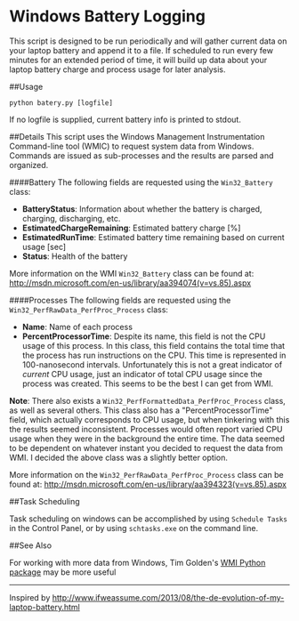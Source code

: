 Windows Battery Logging
=======================

This script is designed to be run periodically and will gather 
current data on your laptop battery and append it to a file.  If 
scheduled to run every few minutes for an extended period of 
time, it will build up data about your laptop battery charge and
process usage for later analysis.

##Usage
```
python batery.py [logfile]
```
If no logfile is supplied, current battery info is printed to stdout.

##Details
This script uses the Windows Management Instrumentation Command-line tool (WMIC) to 
request system data from Windows.  Commands are issued as sub-processes and the 
results are parsed and organized.

####Battery
The following fields are requested using the `Win32_Battery` class:
- **BatteryStatus**: Information about whether the battery is charged, charging, discharging, etc.
- **EstimatedChargeRemaining**: Estimated battery charge [%]
- **EstimatedRunTime**: Estimated battery time remaining based on current usage [sec]
- **Status**: Health of the battery

More information on the WMI `Win32_Battery` class can be found at:  
http://msdn.microsoft.com/en-us/library/aa394074(v=vs.85).aspx

####Processes
The following fields are requested using the `Win32_PerfRawData_PerfProc_Process` class:
- **Name**:  Name of each process
- **PercentProcessorTime**:  Despite its name, this field is not the CPU usage of this process.
In this class, this field contains the total time that the process has run instructions on the CPU.
This time is represented in 100-nanosecond intervals.  Unfortunately this is not a great indicator
of *current* CPU usage, just an indicator of total CPU usage since the process was created.
This seems to be the best I can get from WMI.

**Note**:  There also exists a `Win32_PerfFormattedData_PerfProc_Process` class, as well as several
others.  This class also has a "PercentProcessorTime" field, which actually corresponds to CPU usage,
but when tinkering with this the results seemed inconsistent.  Processes would often report varied
CPU usage when they were in the background the entire time.  The data seemed to be dependent on 
whatever instant you decided to request the data from WMI.  I decided the above class was a slightly
better option.

More information on the `Win32_PerfRawData_PerfProc_Process` class can be found at:
http://msdn.microsoft.com/en-us/library/aa394323(v=vs.85).aspx


##Task Scheduling

Task scheduling on windows can be accomplished by using `Schedule Tasks` in the Control
Panel, or by using `schtasks.exe` on the command line.

##See Also

For working with more data from Windows, Tim Golden's [WMI Python package](https://pypi.python.org/pypi/WMI/) 
may be more useful

-----------------------

Inspired by http://www.ifweassume.com/2013/08/the-de-evolution-of-my-laptop-battery.html